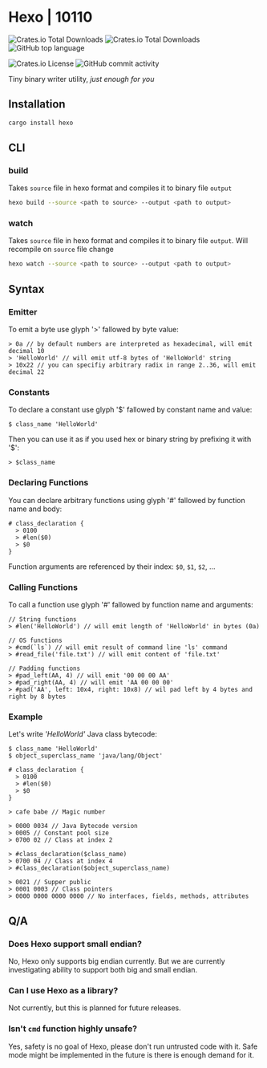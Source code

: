 # Hexo | 10110

![Crates.io Total Downloads](https://img.shields.io/crates/v/hexo?label=version)
![Crates.io Total Downloads](https://img.shields.io/crates/d/hexo?logo=rust&label=crates.io%20downloads)
![GitHub top language](https://img.shields.io/github/languages/top/lexa-diky/hexo?logo=rust)

![Crates.io License](https://img.shields.io/crates/l/hexo?logo=apache)
![GitHub commit activity](https://img.shields.io/github/commit-activity/m/lexa-diky/hexo?logo=github)

Tiny binary writer utility, _just enough for you_

## Installation

```bash
cargo install hexo
```

## CLI

### build

Takes `source` file in hexo format and compiles it to binary file `output`

```bash
hexo build --source <path to source> --output <path to output>
```

### watch

Takes `source` file in hexo format and compiles it to binary file `output`. Will recompile on `source` file change

```bash
hexo watch --source <path to source> --output <path to output>
```


## Syntax

### Emitter

To emit a byte use glyph '>' fallowed by byte value:

```hexo
> 0a // by default numbers are interpreted as hexadecimal, will emit decimal 10
> 'HelloWorld' // will emit utf-8 bytes of 'HelloWorld' string
> 10x22 // you can specifiy arbitrary radix in range 2..36, will emit decimal 22
```

### Constants

To declare a constant use glyph '$' fallowed by constant name and value:

```hexo
$ class_name 'HelloWorld'
```

Then you can use it as if you used hex or binary string by prefixing it with '$':

```hexo
> $class_name
```

### Declaring Functions

You can declare arbitrary functions using glyph '#' fallowed by function name and body:

```hexo
# class_declaration {
  > 0100
  > #len($0)
  > $0
}
```

Function arguments are referenced by their index: `$0`, `$1`, `$2`, ...

### Calling Functions

To call a function use glyph '#' fallowed by function name and arguments:

```hexo
// String functions
> #len('HelloWorld') // will emit length of 'HelloWorld' in bytes (0a)

// OS functions
> #cmd(`ls`) // will emit result of command line 'ls' command
> #read_file('file.txt') // will emit content of 'file.txt'

// Padding functions
> #pad_left(AA, 4) // will emit '00 00 00 AA'
> #pad_right(AA, 4) // will emit 'AA 00 00 00'
> #pad('AA', left: 10x4, right: 10x8) // wil pad left by 4 bytes and right by 8 bytes
```

### Example

Let's write _'HelloWorld'_ Java class bytecode:

```hexo
$ class_name 'HelloWorld'
$ object_superclass_name 'java/lang/Object'

# class_declaration {
  > 0100
  > #len($0)
  > $0
}

> cafe babe // Magic number

> 0000 0034 // Java Bytecode version
> 0005 // Constant pool size
> 0700 02 // Class at index 2

> #class_declaration($class_name)
> 0700 04 // Class at index 4
> #class_declaration($object_superclass_name)

> 0021 // Supper public
> 0001 0003 // Class pointers
> 0000 0000 0000 0000 // No interfaces, fields, methods, attributes
```

## Q/A

### Does Hexo support small endian?

No, Hexo only supports big endian currently. But we are currently investigating ability to support
both big and small endian.

### Can I use Hexo as a library?

Not currently, but this is planned for future releases.

### Isn't `cmd` function highly unsafe?

Yes, safety is no goal of Hexo, please don't run untrusted code with it.
Safe mode might be implemented in the future is there is enough demand for it.

